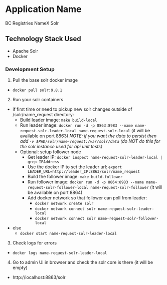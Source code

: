 # Application Name

BC Registries NameX Solr

## Technology Stack Used

- Apache Solr
- Docker

### Development Setup

1. Pull the base solr docker image

- `docker pull solr:9.8.1`

2. Run your solr containers

- if first time or need to pickup new solr changes outside of /solr/name_request directory:
  - Build leader image: `make build-local`
  - Run leader image: `docker run -d -p 8863:8983 --name name-request-solr-leader-local name-request-solr-local` (it will be available on port 8863)
    _NOTE: if you want the data to persist then add `-v $PWD/solr/name-request:/var/solr/data` (do NOT do this for the solr instance used for api unit tests)_
  - Optional: setup follower node
    - Get leader IP: `docker inspect name-request-solr-leader-local | grep IPAddress`
    - Use the docker IP to set the leader url: `export LEADER_URL=http://leader_IP:8863/solr/name_request`
    - Build the follower image: `make build-follower`
    - Run follower image: `docker run -d -p 8864:8983 --name name-request-solr-follower-local name-request-solr-follower` (it will be available on port 8864)
    - Add docker network so that follower can poll from leader:
      - `docker network create solr`
      - `docker network connect solr name-request-solr-leader-local`
      - `docker network connect solr name-request-solr-follower-local`
- else
  - `docker start name-request-solr-leader-local`

3. Check logs for errors

- `docker logs name-request-solr-leader-local`

4. Go to admin UI in browser and check the solr core is there (it will be empty)

- http://localhost:8863/solr
